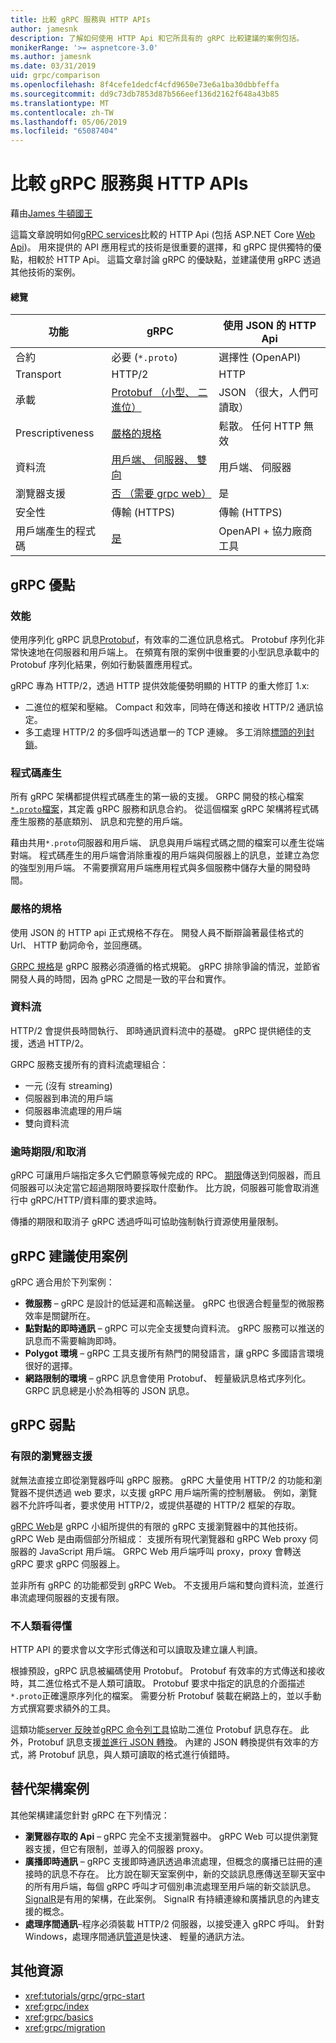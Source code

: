 ```yaml
---
title: 比較 gRPC 服務與 HTTP APIs
author: jamesnk
description: 了解如何使用 HTTP Api 和它所具有的 gRPC 比較建議的案例包括。
monikerRange: '>= aspnetcore-3.0'
ms.author: jamesnk
ms.date: 03/31/2019
uid: grpc/comparison
ms.openlocfilehash: 8f4cefe1dedcf4cfd9650e73e6a1ba30dbbfeffa
ms.sourcegitcommit: dd9c73db7853d87b566eef136d2162f648a43b85
ms.translationtype: MT
ms.contentlocale: zh-TW
ms.lasthandoff: 05/06/2019
ms.locfileid: "65087404"
---
```

# <a name="comparing-grpc-services-with-http-apis"></a>比較 gRPC 服務與 HTTP APIs

藉由[James 牛頓國王](https://twitter.com/jamesnk)

這篇文章說明如何[gRPC services](https://grpc.io/docs/guides/)比較的 HTTP Api (包括 ASP.NET Core [Web Api](xref:web-api/index))。 用來提供的 API 應用程式的技術是很重要的選擇，和 gRPC 提供獨特的優點，相較於 HTTP Api。 這篇文章討論 gRPC 的優缺點，並建議使用 gRPC 透過其他技術的案例。

#### <a name="overview"></a>總覽

|    功能             |    gRPC                                                 |    使用 JSON 的 HTTP Api                       |
|------------------------|---------------------------------------------------------|----------------------------------------------|
|    合約            |    必要 (`*.proto`)                                 |    選擇性 (OpenAPI)                        |
|    Transport           |    HTTP/2                                               |    HTTP                                      |
|    承載             |    [Protobuf （小型、 二進位）](#performance)             |    JSON （很大，人們可讀取）              |
|    Prescriptiveness    |    [嚴格的規格](#strict-specification)        |    鬆散。 任何 HTTP 無效                  |
|    資料流           |    [用戶端、 伺服器、 雙向](#streaming)         |    用戶端、 伺服器                            |
|    瀏覽器支援     |    [否 （需要 grpc web）](#limited-browser-support)   |    是                                       |
|    安全性            |    傳輸 (HTTPS)                                    |    傳輸 (HTTPS)                         |
|    用戶端產生的程式碼     |    [是](#code-generation)                              |    OpenAPI + 協力廠商工具             |

## <a name="grpc-strengths"></a>gRPC 優點

### <a name="performance"></a>效能

使用序列化 gRPC 訊息[Protobuf](https://developers.google.com/protocol-buffers/docs/overview)，有效率的二進位訊息格式。 Protobuf 序列化非常快速地在伺服器和用戶端上。 在頻寬有限的案例中很重要的小型訊息承載中的 Protobuf 序列化結果，例如行動裝置應用程式。

gRPC 專為 HTTP/2，透過 HTTP 提供效能優勢明顯的 HTTP 的重大修訂 1.x:

* 二進位的框架和壓縮。 Compact 和效率，同時在傳送和接收 HTTP/2 通訊協定。
* 多工處理 HTTP/2 的多個呼叫透過單一的 TCP 連線。 多工消除[標頭的列封鎖](https://en.wikipedia.org/wiki/Head-of-line_blocking)。

### <a name="code-generation"></a>程式碼產生

所有 gRPC 架構都提供程式碼產生的第一級的支援。 GRPC 開發的核心檔案[`*.proto`檔案](https://developers.google.com/protocol-buffers/docs/proto3)，其定義 gRPC 服務和訊息合約。 從這個檔案 gRPC 架構將程式碼產生服務的基底類別、 訊息和完整的用戶端。

藉由共用`*.proto`伺服器和用戶端、 訊息與用戶端程式碼之間的檔案可以產生從端對端。 程式碼產生的用戶端會消除重複的用戶端與伺服器上的訊息，並建立為您的強型別用戶端。 不需要撰寫用戶端應用程式與多個服務中儲存大量的開發時間。

### <a name="strict-specification"></a>嚴格的規格

使用 JSON 的 HTTP api 正式規格不存在。 開發人員不斷辯論著最佳格式的 Url、 HTTP 動詞命令，並回應碼。

[GRPC 規格](https://github.com/grpc/grpc/blob/master/doc/PROTOCOL-HTTP2.md)是 gRPC 服務必須遵循的格式規範。 gRPC 排除爭論的情況，並節省開發人員的時間，因為 gPRC 之間是一致的平台和實作。

### <a name="streaming"></a>資料流

HTTP/2 會提供長時間執行、 即時通訊資料流中的基礎。 gRPC 提供絕佳的支援，透過 HTTP/2。

GRPC 服務支援所有的資料流處理組合：

* 一元 (沒有 streaming)
* 伺服器到串流的用戶端
* 伺服器串流處理的用戶端
* 雙向資料流

### <a name="deadlinetimeouts-and-cancellation"></a>逾時期限/和取消

gRPC 可讓用戶端指定多久它們願意等候完成的 RPC。 [期限](https://grpc.io/blog/deadlines)傳送到伺服器，而且伺服器可以決定當它超過期限時要採取什麼動作。 比方說，伺服器可能會取消進行中 gRPC/HTTP/資料庫的要求逾時。

傳播的期限和取消子 gRPC 透過呼叫可協助強制執行資源使用量限制。

## <a name="grpc-recommended-scenarios"></a>gRPC 建議使用案例

gRPC 適合用於下列案例：

* **微服務** &ndash; gRPC 是設計的低延遲和高輸送量。 gRPC 也很適合輕量型的微服務效率是關鍵所在。
* **點對點的即時通訊** &ndash; gRPC 可以完全支援雙向資料流。 gRPC 服務可以推送的訊息而不需要輪詢即時。
* **Polygot 環境** &ndash; gRPC 工具支援所有熱門的開發語言，讓 gRPC 多國語言環境很好的選擇。
* **網路限制的環境** &ndash; gRPC 訊息會使用 Protobuf、 輕量級訊息格式序列化。 GRPC 訊息總是小於為相等的 JSON 訊息。

## <a name="grpc-weaknesses"></a>gRPC 弱點

### <a name="limited-browser-support"></a>有限的瀏覽器支援

就無法直接立即從瀏覽器呼叫 gRPC 服務。 gRPC 大量使用 HTTP/2 的功能和瀏覽器不提供透過 web 要求，以支援 gRPC 用戶端所需的控制層級。 例如，瀏覽器不允許呼叫者，要求使用 HTTP/2，或提供基礎的 HTTP/2 框架的存取。

[gRPC Web](https://grpc.io/docs/tutorials/basic/web.html)是 gRPC 小組所提供的有限的 gRPC 支援瀏覽器中的其他技術。 gRPC Web 是由兩個部分所組成： 支援所有現代瀏覽器和 gRPC Web proxy 伺服器的 JavaScript 用戶端。 GRPC Web 用戶端呼叫 proxy，proxy 會轉送 gRPC 要求 gRPC 伺服器上。

並非所有 gRPC 的功能都受到 gRPC Web。 不支援用戶端和雙向資料流，並進行串流處理伺服器的支援有限。

### <a name="not-human-readable"></a>不人類看得懂

HTTP API 的要求會以文字形式傳送和可以讀取及建立讓人判讀。

根據預設，gRPC 訊息被編碼使用 Protobuf。 Protobuf 有效率的方式傳送和接收時，其二進位格式不是人類可讀取。 Protobuf 要求中指定的訊息的介面描述`*.proto`正確還原序列化的檔案。 需要分析 Protobuf 裝載在網路上的，並以手動方式撰寫要求額外的工具。

這類功能[server 反映](https://github.com/grpc/grpc/blob/master/doc/server-reflection.md)並[gRPC 命令列工具](https://github.com/grpc/grpc/blob/master/doc/command_line_tool.md)協助二進位 Protobuf 訊息存在。 此外，Protobuf 訊息支援[並進行 JSON 轉換](https://developers.google.com/protocol-buffers/docs/proto3#json)。 內建的 JSON 轉換提供有效率的方式，將 Protobuf 訊息，與人類可讀取的格式進行偵錯時。

## <a name="alternative-framework-scenarios"></a>替代架構案例

其他架構建議您針對 gRPC 在下列情況：

* **瀏覽器存取的 Api** &ndash; gRPC 完全不支援瀏覽器中。 gRPC Web 可以提供瀏覽器支援，但它有限制，並導入的伺服器 proxy。
* **廣播即時通訊** &ndash; gRPC 支援即時通訊透過串流處理，但概念的廣播已註冊的連接時的訊息不存在。 比方說在聊天室案例中，新的交談訊息應傳送至聊天室中的所有用戶端，每個 gRPC 呼叫才可個別串流處理至用戶端的新交談訊息。 [SignalR](xref:signalr/introduction)是有用的架構，在此案例。 SignalR 有持續連線和廣播訊息的內建支援的概念。
* **處理序間通訊**&ndash;程序必須裝載 HTTP/2 伺服器，以接受連入 gRPC 呼叫。 針對 Windows，處理序間通訊[管道](/dotnet/standard/io/pipe-operations)是快速、 輕量的通訊方法。

## <a name="additional-resources"></a>其他資源

* <xref:tutorials/grpc/grpc-start>
* <xref:grpc/index>
* <xref:grpc/basics>
* <xref:grpc/migration>

